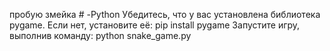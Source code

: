 пробую змейка # -Python
Убедитесь, что у вас установлена библиотека pygame. Если нет, установите её:
pip install pygame
Запустите игру, выполнив команду:
python snake_game.py
